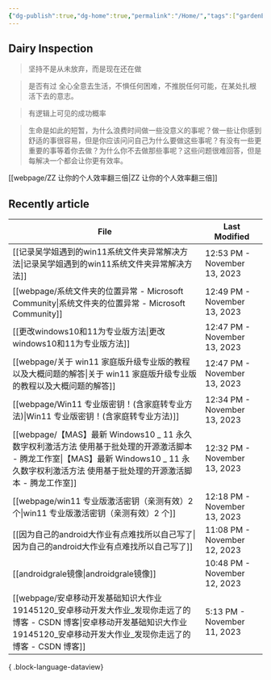 ```yaml
---
{"dg-publish":true,"dg-home":true,"permalink":"/Home/","tags":["gardenEntry"],"dgPassFrontmatter":true}
---
```


## Dairy Inspection

> 坚持不是从未放弃，而是现在还在做

> 是否有过 全心全意去生活，不惧任何困难，不推脱任何可能，在某处扎根活下去的意志。

> 有逻辑上可见的成功概率


> 生命是如此的短暂，为什么浪费时间做一些没意义的事呢？做一些让你感到舒适的事很容易，但是你应该问问自己为什么要做这些事呢？有没有一些更重要的事等着你去做？为什么你不去做那些事呢？这些问题很难回答，但是每解决一个都会让你更有效率。

[[webpage/ZZ 让你的个人效率翻三倍\|ZZ 让你的个人效率翻三倍]]


## Recently article

| File                                                                                                                              | Last Modified                |
| --------------------------------------------------------------------------------------------------------------------------------- | ---------------------------- |
| [[记录吴学姐遇到的win11系统文件夹异常解决方法\|记录吴学姐遇到的win11系统文件夹异常解决方法]]                                                                         | 12:53 PM - November 13, 2023 |
| [[webpage/系统文件夹的位置异常 - Microsoft Community\|系统文件夹的位置异常 - Microsoft Community]]                                                 | 12:49 PM - November 13, 2023 |
| [[更改windows10和11为专业版方法\|更改windows10和11为专业版方法]]                                                                                 | 12:47 PM - November 13, 2023 |
| [[webpage/关于 win11 家庭版升级专业版的教程以及大概问题的解答\|关于 win11 家庭版升级专业版的教程以及大概问题的解答]]                                                       | 12:47 PM - November 13, 2023 |
| [[webpage/Win11 专业版密钥！(含家庭转专业方法)\|Win11 专业版密钥！(含家庭转专业方法)]]                                                                     | 12:34 PM - November 13, 2023 |
| [[webpage/【MAS】最新 Windows10 _ 11 永久数字权利激活方法 使用基于批处理的开源激活脚本 - 腾龙工作室\|【MAS】最新 Windows10 _ 11 永久数字权利激活方法 使用基于批处理的开源激活脚本 - 腾龙工作室]] | 12:32 PM - November 13, 2023 |
| [[webpage/win11 专业版激活密钥（亲测有效）2 个\|win11 专业版激活密钥（亲测有效）2 个]]                                                                     | 12:18 PM - November 13, 2023 |
| [[因为自己的android大作业有点难找所以自己写了\|因为自己的android大作业有点难找所以自己写了]]                                                                       | 11:08 PM - November 12, 2023 |
| [[androidgrale镜像\|androidgrale镜像]]                                                                                             | 10:48 PM - November 12, 2023 |
| [[webpage/安卓移动开发基础知识大作业 19145120_安卓移动开发大作业_发现你走远了的博客 - CSDN 博客\|安卓移动开发基础知识大作业 19145120_安卓移动开发大作业_发现你走远了的博客 - CSDN 博客]]         | 5:13 PM - November 11, 2023  |

{ .block-language-dataview}




